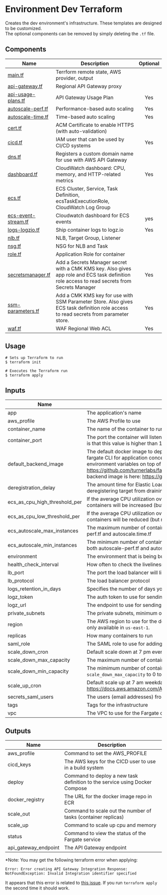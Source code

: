 # Environment Dev Terraform

Creates the dev environment's infrastructure. These templates are designed to be customized.  
The optional components can be removed by simply deleting the `.tf` file.


## Components

| Name | Description | Optional |
|------|-------------|:----:|
| [main.tf](./env/main.tf) | Terrform remote state, AWS provider, output |  |
| [api-gateway.tf](./env/api-gateway.tf) | Regional API Gateway proxy |  |
| [api-usage-plans.tf](./env/api-usage-plans.tf) | API Gateway Usage Plan | Yes |
| [autoscale-perf.tf](./env/autoscale-perf.tf) | Performance-based auto scaling | Yes |
| [autoscale-time.tf](./env/autoscale-time.tf) | Time-based auto scaling | Yes |
| [cert.tf](./env/cert.tf) | ACM Certificate to enable HTTPS (with auto-validation) | |
| [cicd.tf](./env/cicd.tf) | IAM user that can be used by CI/CD systems | Yes |
| [dns.tf](./env/dns.tf) | Registers a custom domain name for use with AWS API Gateway | |
| [dashboard.tf](./env/dashboard.tf) | CloudWatch dashboard: CPU, memory, and HTTP-related metrics | Yes |
| [ecs.tf](./env/ecs.tf) | ECS Cluster, Service, Task Definition, ecsTaskExecutionRole, CloudWatch Log Group |  |
| [ecs-event-stream.tf](./env/ecs.tf) | Cloudwatch dashboard for ECS events | yes |
| [logs-logzio.tf](./env/logs-logzio.tf) | Ship container logs to logz.io | Yes |
| [nlb.tf](./env/nlb.tf) | NLB, Target Group, Listener  |  |
| [nsg.tf](./env/nsg.tf)| NSG for NLB and Task |  |
| [role.tf](./env/role.tf) | Application Role for container |  |
| [secretsmanager.tf](./env/secretsmanager.tf) | Add a Secrets Manager secret with a CMK KMS key. Also gives app role and ECS task definition role access to read secrets from Secrets Manager | Yes |
| [ssm-parameters.tf](./env/ssm-parameters.tf) | Add a CMK KMS key for use with SSM Parameter Store. Also gives ECS task definition role access to read secrets from parameter store. | Yes |
| [waf.tf](./env/waf.tf) |  WAF Regional Web ACL | Yes |

## Usage

```
# Sets up Terraform to run
$ terraform init

# Executes the Terraform run
$ terraform apply
```


## Inputs

| Name | Description | Type | Default | Required |
|------|-------------|:----:|:-----:|:-----:|
| app | The application's name | string | - | yes |
| aws_profile | The AWS Profile to use | string | - | yes |
| container_name | The name of the container to run | string | `app` | no |
| container_port | The port the container will listen on, used for load balancer health check Best practice is that this value is higher than 1024 so the container processes isn't running at root. | string | - | yes |
| default_backend_image | The default docker image to deploy with the infrastructure. Note that you can use the fargate CLI for application concerns like deploying actual application images and environment variables on top of the infrastructure provisioned by this template https://github.com/turnerlabs/fargate note that the source for the turner default backend image is here: https://github.com/turnerlabs/turner-defaultbackend | string | `quay.io/turner/turner-defaultbackend:0.2.0` | no |
| deregistration_delay | The amount time for Elastic Load Balancing to wait before changing the state of a deregistering target from draining to unused | string | `30` | no |
| ecs_as_cpu_high_threshold_per | If the average CPU utilization over a minute rises to this threshold, the number of containers will be increased (but not above ecs_autoscale_max_instances). | string | `80` | no |
| ecs_as_cpu_low_threshold_per | If the average CPU utilization over a minute drops to this threshold, the number of containers will be reduced (but not below ecs_autoscale_min_instances). | string | `20` | no |
| ecs_autoscale_max_instances | The maximum number of containers that should be running. used by both autoscale-perf.tf and autoscale.time.tf | string | `8` | no |
| ecs_autoscale_min_instances | The minimum number of containers that should be running. Must be at least 1. used by both autoscale-perf.tf and autoscale.time.tf For production, consider using at least "2". | string | `1` | no |
| environment | The environment that is being built | string | - | yes |
| health_check_interval | How often to check the liveliness of the container | string | `30` | no |
| lb_port | The port the load balancer will listen on | string | `80` | no |
| lb_protocol | The load balancer protocol | string | `TCP` | no |
| logs_retention_in_days | Specifies the number of days you want to retain log events | int | 90 | no |
| logz_token | The auth token to use for sending logs to Logz.io | string | - | yes |
| logz_url | The endpoint to use for sending logs to Logz.io | string | `https://listener.logz.io:8071` | no |
| private_subnets | The private subnets, minimum of 2, that are a part of the VPC(s) | string | - | yes |
| region | The AWS region to use for the dev environment's infrastructure Currently, Fargate is only available in `us-east-1`. | string | `us-east-1` | no |
| replicas | How many containers to run | string | `1` | no |
| saml_role | The SAML role to use for adding users to the ECR policy | string | - | yes |
| scale_down_cron | Default scale down at 7 pm every day | string | `cron(0 23 * * ? *)` | no |
| scale_down_max_capacity | The maximum number of containers to scale down to. | string | `0` | no |
| scale_down_min_capacity | The mimimum number of containers to scale down to. Set this and `scale_down_max_capacity` to 0 to turn off service on the `scale_down_cron` schedule. | string | `0` | no |
| scale_up_cron | Default scale up at 7 am weekdays, this is UTC so it doesn't adjust to daylight savings https://docs.aws.amazon.com/AmazonCloudWatch/latest/events/ScheduledEvents.html | string | `cron(0 11 ? * MON-FRI *)` | no |
| secrets_saml_users | The users (email addresses) from the saml role to give access | list | - | yes |
| tags | Tags for the infrastructure | map | - | yes |
| vpc | The VPC to use for the Fargate cluster | string | - | yes |

## Outputs

| Name | Description |
|------|-------------|
| aws_profile | Command to set the AWS_PROFILE |
| cicd_keys | The AWS keys for the CICD user to use in a build system |
| deploy | Command to deploy a new task definition to the service using Docker Compose |
| docker_registry | The URL for the docker image repo in ECR |
| scale_out | Command to scale out the number of tasks (container replicas) |
| scale_up | Command to scale up cpu and memory |
| status | Command to view the status of the Fargate service |
| api_gateway_endpoint | The API Gateway endpoint |


*Note:  You may get the following terraform error when applying:

```
Error: Error creating API Gateway Integration Response: NotFoundException: Invalid Integration identifier specified
```

It appears that this error is related to [this issue](https://github.com/terraform-providers/terraform-provider-aws/issues/6790).  If you run `terraform apply` the second time it should work.